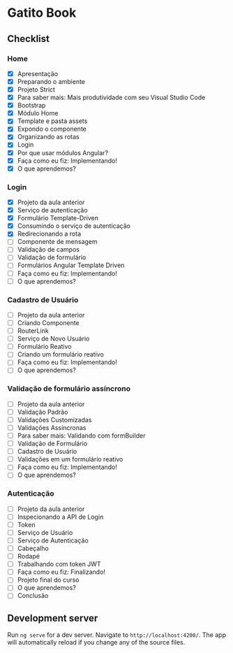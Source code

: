 # Gatito Book
## Checklist
### Home
- [x] Apresentação
- [x] Preparando o ambiente
- [x] Projeto Strict
- [x] Para saber mais: Mais produtividade com seu Visual Studio Code
- [x] Bootstrap
- [x] Módulo Home
- [x] Template e pasta assets
- [x] Expondo o componente
- [x] Organizando as rotas
- [x] Login
- [x] Por que usar módulos Angular?
- [x] Faça como eu fiz: Implementando!
- [x] O que aprendemos?

### Login
- [x] Projeto da aula anterior
- [x] Serviço de autenticação
- [x] Formulário Template-Driven
- [x] Consumindo o serviço de autenticação
- [x] Redirecionando a rota
- [ ] Componente de mensagem
- [ ] Validação de campos
- [ ] Validação de formulário
- [ ] Formulários Angular Template Driven
- [ ] Faça como eu fiz: Implementando!
- [ ] O que aprendemos?

### Cadastro de Usuário
- [ ] Projeto da aula anterior
- [ ] Criando Componente
- [ ] RouterLink
- [ ] Serviço de Novo Usuário
- [ ] Formulário Reativo
- [ ] Criando um formulário reativo
- [ ] Faça como eu fiz: Implementando!
- [ ] O que aprendemos?

### Validação de formulário assíncrono

- [ ] Projeto da aula anterior
- [ ] Validação Padrão
- [ ] Validações Customizadas
- [ ] Validações Assíncronas
- [ ] Para saber mais: Validando com formBuilder
- [ ] Validação de Formulário
- [ ] Cadastro de Usuário
- [ ] Validações em um formulário reativo
- [ ] Faça como eu fiz: Implementando!
- [ ] O que aprendemos?

### Autenticação
- [ ] Projeto da aula anterior
- [ ] Inspecionando a API de Login
- [ ] Token
- [ ] Serviço de Usuário
- [ ] Serviço de Autenticação
- [ ] Cabeçalho
- [ ] Rodapé
- [ ] Trabalhando com token JWT
- [ ] Faça como eu fiz: Finalizando!
- [ ] Projeto final do curso
- [ ] O que aprendemos?
- [ ] Conclusão

## Development server

Run `ng serve` for a dev server. Navigate to `http://localhost:4200/`. The app will automatically reload if you change any of the source files.
